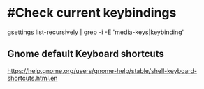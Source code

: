 # #Check current keybindings
gsettings list-recursively | grep -i -E 'media-keys|keybinding'

## Gnome default Keyboard shortcuts
https://help.gnome.org/users/gnome-help/stable/shell-keyboard-shortcuts.html.en
